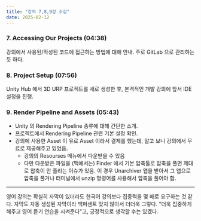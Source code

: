 ```yaml
---
title: "강의 7,8,9강 수강"
date: 2025-02-12
---
```


### 7. Accessing Our Projects (04:38)

강의에서 사용된/작성된 코드에 접근하는 방법에 대해 안내. 주로 GitLab 으로 관리하는 듯 하다.

### 8. Project Setup (07:56)

Unity Hub 에서 3D URP 프로젝트를 새로 생성한 후, 본격적인 개발 강의에 앞서 IDE 설정을 진행.

### 9. Render Pipeline and Assets (05:43)

- Unity 의 Rendering Pipeline 종류에 대해 간단한 소개.
- 프로젝트에서 Rendering Pipeline 관련 기본 설정 확인.
- 강의에 사용한 Asset 이 유료 Asset 이라서 결제를 했는데, 알고 보니 강의에서 무료로 제공해주고 있었음.
  - 강의의 Resourses 메뉴에서 다운받을 수 있음
  - 다만 다운받은 파일을 (맥에서는) Finder 에서 기본 압축툴로 압축을 풀면 제대로 압축이 안 풀리는 이슈가 있음. 이 경우 Unarchiver 앱을 받아서 그 앱으로 압축을 풀거나 터미널에서 unzip 명령어를 사용해서 압축을 풀어야 함.

---

영어 강의는 확실히 자막이 있더라도 한국어 강의보다 집중력을 몇 배로 요구하는 것 같다. 자막도 자동 생성된 자막이라 백퍼센트 맞지 않아서 더더욱 그렇다. "더욱 집중하게 해주고 영어 듣기 연습을 시켜준다"고, 긍정적으로 생각할 수는 있겠다.